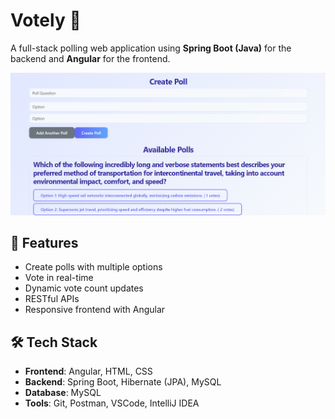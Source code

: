 # Votely 🎯

A full-stack polling web application using **Spring Boot (Java)** for the backend and **Angular** for the frontend.

![Demo Screenshot](https://github.com/AreebEhsan/Votely/blob/main/Screenshot%202025-07-04%20235949.png?raw=true)

## 🚀 Features
- Create polls with multiple options
- Vote in real-time
- Dynamic vote count updates
- RESTful APIs
- Responsive frontend with Angular

## 🛠 Tech Stack
- **Frontend**: Angular, HTML, CSS
- **Backend**: Spring Boot, Hibernate (JPA), MySQL
- **Database**: MySQL
- **Tools**: Git, Postman, VSCode, IntelliJ IDEA



